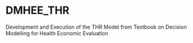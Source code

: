 # DMHEE_THR
 Development and Execution of the THR Model from Textbook on Decision Modelling for Health Economic Evaluation
